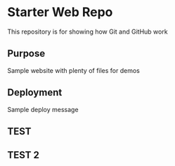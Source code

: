 # Starter Web Repo

This repository is for showing how Git and GitHub work

## Purpose

Sample website with plenty of files for demos

## Deployment

Sample deploy message

## TEST
## TEST 2